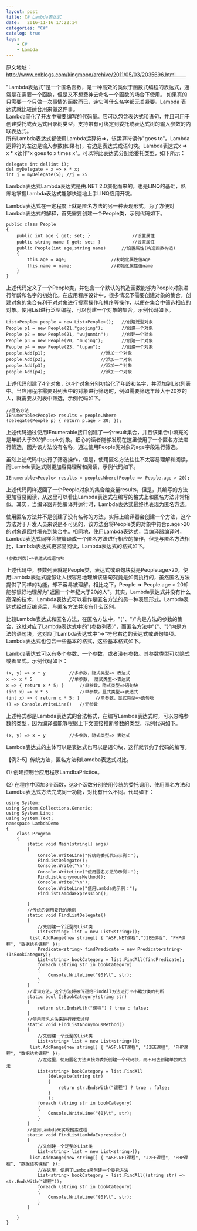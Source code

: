 ```yaml
---
layout: post
title: C# Lambda表达式
date:   2016-11-16 17:22:14
categories: "C#"
catalog: true
tags: 
    - C#
    - Lambda
---
```




原文地址：　http://www.cnblogs.com/kingmoon/archive/2011/05/03/2035696.html　　

"Lambda表达式"是一个匿名函数，是一种高效的类似于函数式编程的表达式，通常是在需要一个函数，但是又不想费神去命名一个函数的场合下使用。 如果真的只需要一个只做一次事情的函数而已，连它叫什么名字都无关紧要。Lambda 表达式就比较适合用来做这件事。    
Lambda简化了开发中需要编写的代码量。它可以包含表达式和语句，并且可用于创建委托或表达式目录树类型，支持带有可绑定到委托或表达式树的输入参数的内联表达式。    
所有Lambda表达式都使用Lambda运算符=>，该运算符读作"goes to"。Lambda运算符的左边是输入参数(如果有)，右边是表达式或语句块。Lambda表达式x => x * x读作"x goes to x times x"。可以将此表达式分配给委托类型，如下所示：  

    delegate int del(int i);  
    del myDelegate = x => x * x;  
    int j = myDelegate(5); //j = 25 
	
Lambda表达式Lambda表达式是由.NET 2.0演化而来的，也是LINQ的基础，熟练地掌握Lambda表达式能够快速地上手LINQ应用开发。  

Lambda表达式在一定程度上就是匿名方法的另一种表现形式。为了方便对Lambda表达式的解释，首先需要创建一个People类，示例代码如下。  

    public class People  
    {  
        public int age { get; set; }                //设置属性  
        public string name { get; set; }            //设置属性  
        public People(int age,string name)      //设置属性(构造函数构造)  
        {  
            this.age = age;                 //初始化属性值age  
            this.name = name;               //初始化属性值name  
        }  
    } 
	
上述代码定义了一个People类，并包含一个默认的构造函数能够为People对象进行年龄和名字的初始化。在应用程序设计中，很多情况下需要创建对象的集合，创建对象的集合有利于对对象进行搜索操作和排序等操作，以便在集合中筛选相应的对象。使用List进行泛型编程，可以创建一个对象的集合，示例代码如下。   

    List<People> people = new List<People>();   //创建泛型对象  
    People p1 = new People(21,"guojing");       //创建一个对象  
    People p2 = new People(21, "wujunmin");     //创建一个对象  
    People p3 = new People(20, "muqing");       //创建一个对象  
    People p4 = new People(23, "lupan");        //创建一个对象  
    people.Add(p1);                     //添加一个对象  
    people.Add(p2);                     //添加一个对象  
    people.Add(p3);                     //添加一个对象  
    people.Add(p4);                     //添加一个对象 
	
上述代码创建了4个对象，这4个对象分别初始化了年龄和名字，并添加到List列表中。当应用程序需要对列表中的对象进行筛选时，例如需要筛选年龄大于20岁的人，就需要从列表中筛选，示例代码如下。   

    //匿名方法  
    IEnumerable<People> results = people.Where
    (delegate(People p) { return p.age > 20; }); 
	
上述代码通过使用IEnumerable接口创建了一个result集合，并且该集合中填充的是年龄大于20的People对象。细心的读者能够发现在这里使用了一个匿名方法进行筛选，因为该方法没有名称，通过使用People类对象的age字段进行筛选。  

虽然上述代码中执行了筛选操作，但是，使用匿名方法往往不太容易理解和阅读，而Lambda表达式则更加容易理解和阅读，示例代码如下。  

    IEnumerable<People> results = people.Where(People => People.age > 20); 
	
上述代码同样返回了一个People对象的集合给变量results，但是，其编写的方法更加容易阅读，从这里可以看出Lambda表达式在编写的格式上和匿名方法非常相似。其实，当编译器开始编译并运行时，Lambda表达式最终也表现为匿名方法。  

使用匿名方法并不是创建了没有名称的方法，实际上编译器会创建一个方法，这个方法对于开发人员来说是不可见的，该方法会将People类的对象中符合p.age>20的对象返回并填充到集合中。相同地，使用Lambda表达式，当编译器编译时，Lambda表达式同样会被编译成一个匿名方法进行相应的操作，但是与匿名方法相比，Lambda表达式更容易阅读，Lambda表达式的格式如下。  

    (参数列表)=>表达式或语句块 
	
上述代码中，参数列表就是People类，表达式或语句块就是People.age>20，使用Lambda表达式能够让人很容易地理解该语句究竟是如何执行的，虽然匿名方法提供了同样的功能，却不容易被理解。相比之下，People => People.age > 20却能够很好地理解为"返回一个年纪大于20的人"。其实，Lambda表达式并没有什么高深的技术，Lambda表达式可以看作是匿名方法的另一种表现形式。Lambda表达式经过反编译后，与匿名方法并没有什么区别。  

比较Lambda表达式和匿名方法，在匿名方法中，"("、")"内是方法的参数的集合，这就对应了Lambda表达式中的"(参数列表)"，而匿名方法中"{"、"}"内是方法的语句块，这对应了Lambda表达式中"=>"符号右边的表达式或语句块项。Lambda表达式也包含一些基本的格式，这些基本格式如下。  

Lambda表达式可以有多个参数、一个参数，或者没有参数。其参数类型可以隐式或者显式。示例代码如下：  

    (x, y) => x * y         //多参数，隐式类型=> 表达式  
    x => x * 5              //单参数， 隐式类型=>表达式  
    x => { return x * 5; }      //单参数，隐式类型=>语句块  
    (int x) => x * 5            //单参数，显式类型=>表达式  
    (int x) => { return x * 5; }      //单参数，显式类型=>语句块  
    () => Console.WriteLine()   //无参数 
	
上述格式都是Lambda表达式的合法格式，在编写Lambda表达式时，可以忽略参数的类型，因为编译器能够根据上下文直接推断参数的类型，示例代码如下。  

    (x, y) => x + y         //多参数，隐式类型=> 表达式 
	
Lambda表达式的主体可以是表达式也可以是语句块，这样就节约了代码的编写。  

【例2-5】传统方法，匿名方法和Lamdba表达式对比。  

(1) 创建控制台应用程序LamdbaPrictice。  

(2) 在程序中添加3个函数，这3个函数分别使用传统的委托调用、使用匿名方法和Lamdba表达式方法完成同一功能，对比有什么不同。代码如下：  

	using System;  
	using System.Collections.Generic;  
	using System.Linq;  
	using System.Text;  
	namespace LambdaDemo  
	{  
		class Program  
		{  
			static void Main(string[] args)  
			{  
				Console.WriteLine("传统的委托代码示例：");  
				FindListDelegate();  
				Console.Write("\n");  
				Console.WriteLine("使用匿名方法的示例：");  
				FindListAnonymousMethod();  
				Console.Write("\n");  
				Console.WriteLine("使用Lambda的示例：");  
				FindListLambdaExpression();  
	 
			}  
			//传统的调用委托的示例  
			static void FindListDelegate()  
			{  
				//先创建一个泛型的List类  
				List<string> list = new List<string>();  
			 list.AddRange(new string[] { "ASP.NET课程","J2EE课程", "PHP课程", "数据结构课程" });  
				Predicate<string> findPredicate = new Predicate<string>(IsBookCategory);  
				List<string> bookCategory = list.FindAll(findPredicate);  
				foreach (string str in bookCategory)  
				{  
					Console.WriteLine("{0}\t", str);  
				}  
			}  
			//谓词方法，这个方法将被传递给FindAll方法进行书书籍分类的判断  
			static bool IsBookCategory(string str)  
			{  
				return str.EndsWith("课程") ? true : false;  
			}  
			//使用匿名方法来进行搜索过程  
			static void FindListAnonymousMethod()  
			{  
				//先创建一个泛型的List类  
				List<string> list = new List<string>();  
			 list.AddRange(new string[] { "ASP.NET课程", "J2EE课程", "PHP课程", "数据结构课程" });  
				//在这里，使用匿名方法直接为委托创建一个代码块，而不用去创建单独的方法  
				List<string> bookCategory = list.FindAll  
					(delegate(string str)  
					{  
						return str.EndsWith("课程") ? true : false;  
					}  
					);  
				foreach (string str in bookCategory)  
				{  
					Console.WriteLine("{0}\t", str);  
				}  
			}  
			//使用Lambda来实现搜索过程  
			static void FindListLambdaExpression()  
			{  
				//先创建一个泛型的List类  
				List<string> list = new List<string>();  
			 list.AddRange(new string[] { "ASP.NET课程", "J2EE课程", "PHP课程", "数据结构课程" });  
				//在这里，使用了Lambda来创建一个委托方法  
				List<string> bookCategory = list.FindAll((string str) => str.EndsWith("课程"));  
				foreach (string str in bookCategory)  
				{  
					Console.WriteLine("{0}\t", str);  
				}  
			}  
	 
		}  
	} 
	
